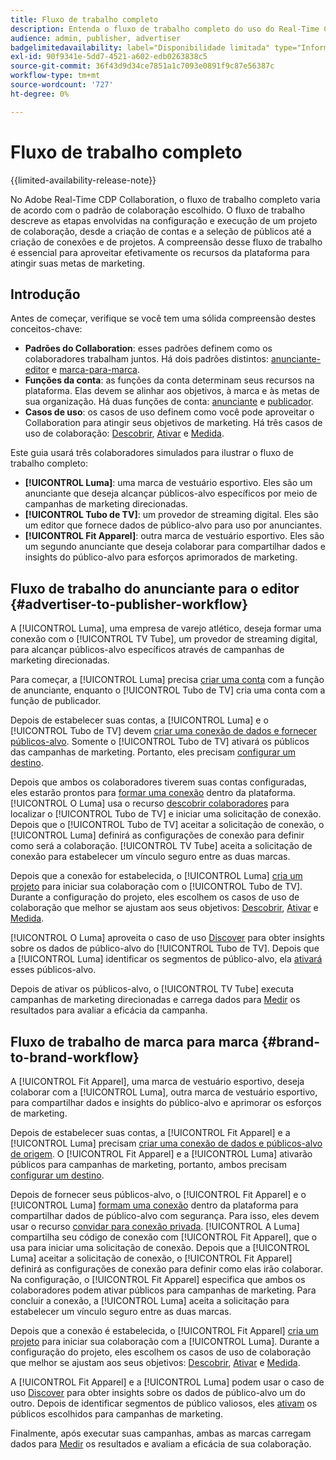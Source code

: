 ```yaml
---
title: Fluxo de trabalho completo
description: Entenda o fluxo de trabalho completo do uso do Real-Time CDP Collaboration com base no seu padrão de colaboração.
audience: admin, publisher, advertiser
badgelimitedavailability: label="Disponibilidade limitada" type="Informative" url="https://helpx.adobe.com/legal/product-descriptions/real-time-customer-data-platform-collaboration.html newtab=true"
exl-id: 90f9341e-5dd7-4521-a602-edb0263838c5
source-git-commit: 36f43d9d34ce7851a1c7093e0891f9c87e56387c
workflow-type: tm+mt
source-wordcount: '727'
ht-degree: 0%

---
```


# Fluxo de trabalho completo

{{limited-availability-release-note}}

No Adobe Real-Time CDP Collaboration, o fluxo de trabalho completo varia de acordo com o padrão de colaboração escolhido. O fluxo de trabalho descreve as etapas envolvidas na configuração e execução de um projeto de colaboração, desde a criação de contas e a seleção de públicos até a criação de conexões e de projetos. A compreensão desse fluxo de trabalho é essencial para aproveitar efetivamente os recursos da plataforma para atingir suas metas de marketing.

## Introdução

Antes de começar, verifique se você tem uma sólida compreensão destes conceitos-chave:

- **Padrões do Collaboration**: esses padrões definem como os colaboradores trabalham juntos. Há dois padrões distintos: [anunciante-editor](./collaboration-patterns.md#advertiser-to-publisher) e [marca-para-marca](./collaboration-patterns.md#brand-to-brand).
- **Funções da conta**: as funções da conta determinam seus recursos na plataforma. Elas devem se alinhar aos objetivos, à marca e às metas de sua organização. Há duas funções de conta: [anunciante](./roles.md#advertiser) e [publicador](./roles.md#publisher).
- **Casos de uso**: os casos de uso definem como você pode aproveitar o Collaboration para atingir seus objetivos de marketing. Há três casos de uso de colaboração: [Descobrir](./use-cases.md#discover), [Ativar](./use-cases.md#activate) e [Medida](./use-cases.md#measure).

Este guia usará três colaboradores simulados para ilustrar o fluxo de trabalho completo:

- **[!UICONTROL Luma]**: uma marca de vestuário esportivo. Eles são um anunciante que deseja alcançar públicos-alvo específicos por meio de campanhas de marketing direcionadas.
- **[!UICONTROL Tubo de TV]**: um provedor de streaming digital. Eles são um editor que fornece dados de público-alvo para uso por anunciantes.
- **[!UICONTROL Fit Apparel]**: outra marca de vestuário esportivo. Eles são um segundo anunciante que deseja colaborar para compartilhar dados e insights do público-alvo para esforços aprimorados de marketing.

## Fluxo de trabalho do anunciante para o editor {#advertiser-to-publisher-workflow}

A [!UICONTROL Luma], uma empresa de varejo atlético, deseja formar uma conexão com o [!UICONTROL TV Tube], um provedor de streaming digital, para alcançar públicos-alvo específicos através de campanhas de marketing direcionadas.

Para começar, a [!UICONTROL Luma] precisa [criar uma conta](../setup/onboard-account.md) com a função de anunciante, enquanto o [!UICONTROL Tubo de TV] cria uma conta com a função de publicador.

Depois de estabelecer suas contas, a [!UICONTROL Luma] e o [!UICONTROL Tubo de TV] devem [criar uma conexão de dados e fornecer públicos-alvo](../setup/onboard-audiences.md). Somente o [!UICONTROL Tubo de TV] ativará os públicos das campanhas de marketing. Portanto, eles precisam [configurar um destino](../setup/manage-destinations.md).

Depois que ambos os colaboradores tiverem suas contas configuradas, eles estarão prontos para [formar uma conexão](../connect/establishing-connections.md) dentro da plataforma. [!UICONTROL O Luma] usa o recurso [descobrir colaboradores](../connect/discover-collaborators.md) para localizar o [!UICONTROL Tubo de TV] e iniciar uma solicitação de conexão. Depois que o [!UICONTROL Tubo de TV] aceitar a solicitação de conexão, o [!UICONTROL Luma] definirá as configurações de conexão para definir como será a colaboração. [!UICONTROL TV Tube] aceita a solicitação de conexão para estabelecer um vínculo seguro entre as duas marcas.

Depois que a conexão for estabelecida, o [!UICONTROL Luma] [cria um projeto](../collaborate/manage-projects.md) para iniciar sua colaboração com o [!UICONTROL Tubo de TV]. Durante a configuração do projeto, eles escolhem os casos de uso de colaboração que melhor se ajustam aos seus objetivos: [Descobrir](../collaborate/discover.md), [Ativar](../collaborate/activate.md) e [Medida](../collaborate/measure.md).

[!UICONTROL O Luma] aproveita o caso de uso [Discover](../collaborate/discover.md) para obter insights sobre os dados de público-alvo do [!UICONTROL Tubo de TV]. Depois que a [!UICONTROL Luma] identificar os segmentos de público-alvo, ela [ativará](../collaborate/activate.md) esses públicos-alvo.

Depois de ativar os públicos-alvo, o [!UICONTROL TV Tube] executa campanhas de marketing direcionadas e carrega dados para [Medir](../collaborate/measure.md) os resultados para avaliar a eficácia da campanha.

## Fluxo de trabalho de marca para marca {#brand-to-brand-workflow}

A [!UICONTROL Fit Apparel], uma marca de vestuário esportivo, deseja colaborar com a [!UICONTROL Luma], outra marca de vestuário esportivo, para compartilhar dados e insights do público-alvo e aprimorar os esforços de marketing.

Depois de estabelecer suas contas, a [!UICONTROL Fit Apparel] e a [!UICONTROL Luma] precisam [criar uma conexão de dados e públicos-alvo de origem](../setup/onboard-audiences.md). O [!UICONTROL Fit Apparel] e a [!UICONTROL Luma] ativarão públicos para campanhas de marketing, portanto, ambos precisam [configurar um destino](../setup/manage-destinations.md).

Depois de fornecer seus públicos-alvo, o [!UICONTROL Fit Apparel] e o [!UICONTROL Luma] [formam uma conexão](../connect/establishing-connections.md) dentro da plataforma para compartilhar dados de público-alvo com segurança. Para isso, eles devem usar o recurso [convidar para conexão privada](../connect/establishing-connections.md#private-connection-invite). [!UICONTROL A Luma] compartilha seu código de conexão com [!UICONTROL Fit Apparel], que o usa para iniciar uma solicitação de conexão. Depois que a [!UICONTROL Luma] aceitar a solicitação de conexão, o [!UICONTROL Fit Apparel] definirá as configurações de conexão para definir como elas irão colaborar. Na configuração, o [!UICONTROL Fit Apparel] especifica que ambos os colaboradores podem ativar públicos para campanhas de marketing. Para concluir a conexão, a [!UICONTROL Luma] aceita a solicitação para estabelecer um vínculo seguro entre as duas marcas.

Depois que a conexão é estabelecida, o [!UICONTROL Fit Apparel] [cria um projeto](../collaborate/manage-projects.md) para iniciar sua colaboração com a [!UICONTROL Luma]. Durante a configuração do projeto, eles escolhem os casos de uso de colaboração que melhor se ajustam aos seus objetivos: [Descobrir](../collaborate/discover.md), [Ativar](../collaborate/activate.md) e [Medida](../collaborate/measure.md).

A [!UICONTROL Fit Apparel] e a [!UICONTROL Luma] podem usar o caso de uso [Discover](../collaborate/discover.md) para obter insights sobre os dados de público-alvo um do outro. Depois de identificar segmentos de público valiosos, eles [ativam](../collaborate/activate.md) os públicos escolhidos para campanhas de marketing.

Finalmente, após executar suas campanhas, ambas as marcas carregam dados para [Medir](../collaborate/measure.md) os resultados e avaliam a eficácia de sua colaboração.

